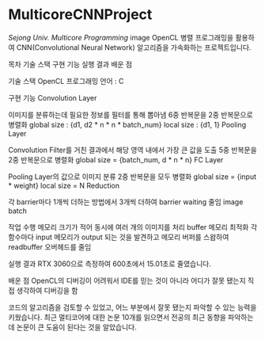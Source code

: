 # MulticoreCNNProject
*Sejong Univ. Multicore Programming*
image OpenCL 병렬 프로그래밍을 활용하여 CNN(Convolutional Neural Network) 알고리즘을 가속화하는 프로젝트입니다.

목차
기술 스택
구현 기능
실행 결과
배운 점

기술 스택
OpenCL
프로그래밍 언어 : C

구현 기능
Convolution Layer

이미지를 분류하는데 필요한 정보를 필터를 통해 뽑아냄
6중 반복문을 2중 반복문으로 병렬화
global size : {d1, d2 * n * n * batch_num}
local size : {d1, 1}
Pooling Layer

Convolution Filter를 거친 결과에서 해당 영역 내에서 가장 큰 값을 도출
5중 반복문을 2중 반복문으로 병렬화
global size = {batch_num, d * n * n}
FC Layer

Pooling Layer의 값으로 이미지 분류
2중 반복문을 모두 병렬화
global size = {input * weight}
local size = N
Reduction

각 barrier마다 1개씩 더하는 방법에서 3개씩 더하여 barrier waiting 줄임
image batch

작업 수행 메모리 크기가 적어 동시에 여러 개의 이미지를 처리
buffer 메모리 최적화 각 함수마다 input 메모리가 output 되는 것을 발견하고 메모리 버퍼를 스왑하여 readbuffer 오버헤드를 줄임


실행 결과
RTX 3060으로 측정하여 600초에서 15.01초로 줄였습니다.


배운 점
OpenCL의 디버깅이 어려워서 IDE를 믿는 것이 아니라 어디가 잘못 됐는지 직접 생각하여 디버깅을 함

코드의 알고리즘을 검토할 수 있었고, 어느 부분에서 잘못 됐는지 파악할 수 있는 능력을 키웠습니다.
최근 멀티코어에 대한 논문 10개를 읽으면서 전공의 최근 동향을 파악하는데 논문이 큰 도움이 된다는 것을 알았습니다.
